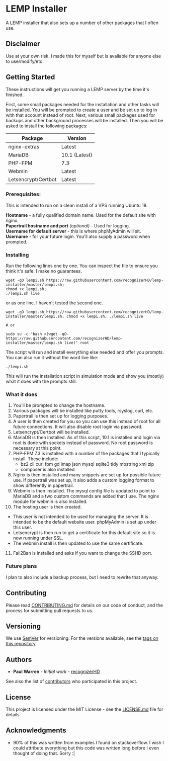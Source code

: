 # LEMP Installer
A LEMP installer that also sets up a number of other packages that I often use.

## Disclaimer
Use at your own risk. I made this for myself but is available for anyone else to use/modify/etc.

## Getting Started

These instructions will get you running a LEMP server by the time it's finished. 

First, some small packages needed for the installation and other tasks will be installed.
You will be prompted to create a user and be set up to log in with that account instead of root.
Next, various small packages used for backups and other background processes will be installed.
Then you will be asked to install the following packages:

| Package              | Version       |
| -------------------- | ------------- |
| nginx-extras         | Latest        |
| MariaDB              | 10.1 (Latest) |
| PHP-FPM              | 7.3           |
| Webmin               | Latest        |
| Letsencrypt/Certbot  | Latest        |

### Prerequisites:
This is intended to run on a clean install of a VPS running Ubuntu 18.

**Hostname** - a fully qualified domain name. Used for the default site with nginx.\
**Papertrail hostname and port** *(optional)* - Used for logging.\
**Username for default server** - this is where phpMyAdmin will sit.\
**Username** - for your future login. You'll also supply a password when prompted.

### Installing

Run the following lines one by one. You can inspect the file to ensure you think it's safe. I make no guarantees.
```
wget -qO lempi.sh https://raw.githubusercontent.com/recognizerHD/lemp-installer/master/lempi.sh; 
chmod +x lempi.sh; 
./lempi.sh live
```
or as one line. I haven't tested the second one.
```
wget -qO lempi.sh https://raw.githubusercontent.com/recognizerHD/lemp-installer/master/lempi.sh; chmod +x lempi.sh; ./lempi.sh live

# or

sudo su -c "bash <(wget -qO- https://raw.githubusercontent.com/recognizerHD/lemp-installer/master/lempi.sh live)" root
```

The script will run and install everything else needed and offer you prompts. You can also run it without the word live like:
```
./lempi.sh 
``` 
This will run the installation script in simulation mode and show you (mostly) what it does with the prompts still.

### What it does

1. You'll be prompted to change the hostname.
2. Various packages will be installed like putty tools, rsyslog, curl, etc.
3. Papertrail is then set up for logging purposes.
4. A user is then created for you so you can use this instead of root for all future connections. It will also disable root login via password.
5. Letsencrypt/Certbot will be installed. 
6. MariaDB is then installed. As of this script, 10.1 is installed and login via root is done with sockets instead of password. No root password is necessary at this point.
7. PHP-FPM 7.3 is installed with a number of the packages that I typically install. These include:
   * bz2 cli curl fpm gd imap json mysql sqlite3 tidy mbstring xml zip
   * composer is also installed
8. Nginx is then installed and many snippets are set up for possible future use. If papertrail was set up, it also adds a custom logging format to show differently in papertrail.
9. Webmin is then installed. The mysql config file is updated to point to MariaDB and a two custom commands are added that I use. The nginx module for webmin is also installed.
10. The hosting user is then created.
   * This user is not intended to be used for managing the server. It is intended to be the default website user. phpMyAdmin is set up under this user.
   * Letsencrypt is then run to get a certificate for this default site so it is now running under SSL.
   * The webmin install is then updated to use the same certificate. 
11. Fail2Ban is installed and asks if you want to change the SSHD port.

### Future plans

I plan to also include a backup process, but I need to rewrite that anyway.


## Contributing

Please read [CONTRIBUTING.md](https://github.com/recognizerHD/model-mapper/blob/master/CONTRIBUTING.md) for details on our code of conduct, and the process for submitting pull requests to us.

## Versioning

We use [SemVer](http://semver.org/) for versioning. For the versions available, see the [tags on this repository](https://github.com/your/project/tags). 

## Authors

* **Paul Warren** - *Initial work* - [recognizerHD](https://github.com/recognizerHD)

See also the list of [contributors](https://github.com/recognizerHD/lemp-installer/contributors) who participated in this project.

## License

This project is licensed under the MIT License - see the [LICENSE.md](LICENSE.md) file for details

## Acknowledgments

* 90% of this was written from examples I found on stackoverflow. I wish I could attribute everything but this code was written long before I even thought of doing that. Sorry :|
